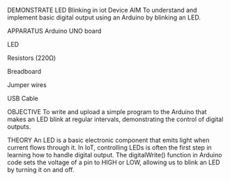 DEMONSTRATE LED Blinking in iot Device
AIM
To understand and implement basic digital output using an Arduino by blinking an LED.

APPARATUS
Arduino UNO board

LED

Resistors (220Ω)

Breadboard

Jumper wires

USB Cable

OBJECTIVE
To write and upload a simple program to the Arduino that makes an LED blink at regular intervals, demonstrating the control of digital outputs.

THEORY
An LED is a basic electronic component that emits light when current flows through it. In IoT, controlling LEDs is often the first step in learning how to handle digital output. The digitalWrite() function in Arduino code sets the voltage of a pin to HIGH or LOW, allowing us to blink an LED by turning it on and off.

